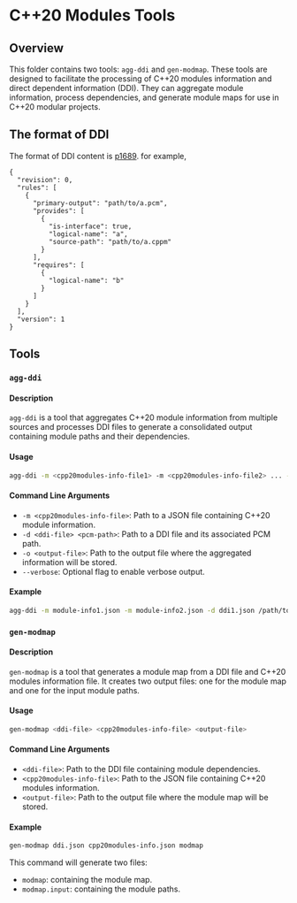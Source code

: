 # C++20 Modules Tools

## Overview

This folder contains two tools: `agg-ddi` and `gen-modmap`. These tools are designed to facilitate the processing of C++20 modules information and direct dependent information (DDI). They can aggregate module information, process dependencies, and generate module maps for use in C++20 modular projects.

## The format of DDI

The format of DDI content is [p1689](https://www.open-std.org/jtc1/sc22/wg21/docs/papers/2022/p1689r5.html).
for example,

```
{
  "revision": 0,
  "rules": [
    {
      "primary-output": "path/to/a.pcm",
      "provides": [
        {
          "is-interface": true,
          "logical-name": "a",
          "source-path": "path/to/a.cppm"
        }
      ],
      "requires": [
        {
          "logical-name": "b"
        }
      ]
    }
  ],
  "version": 1
}
```

## Tools

### `agg-ddi`

#### Description

`agg-ddi` is a tool that aggregates C++20 module information from multiple sources and processes DDI files to generate a consolidated output containing module paths and their dependencies.

#### Usage

```sh
agg-ddi -m <cpp20modules-info-file1> -m <cpp20modules-info-file2> ... -d <ddi-file1> <path/to/pcm1> -d <ddi-file2> <path/to/pcm2> ... -o <output-file> [--verbose]
```

#### Command Line Arguments

- `-m <cpp20modules-info-file>`: Path to a JSON file containing C++20 module information.
- `-d <ddi-file> <pcm-path>`: Path to a DDI file and its associated PCM path.
- `-o <output-file>`: Path to the output file where the aggregated information will be stored.
- `--verbose`: Optional flag to enable verbose output.

#### Example

```sh
agg-ddi -m module-info1.json -m module-info2.json -d ddi1.json /path/to/pcm1 -d ddi2.json /path/to/pcm2 -o output.json --verbose
```

### `gen-modmap`

#### Description

`gen-modmap` is a tool that generates a module map from a DDI file and C++20 modules information file. It creates two output files: one for the module map and one for the input module paths.

#### Usage

```sh
gen-modmap <ddi-file> <cpp20modules-info-file> <output-file>
```

#### Command Line Arguments

- `<ddi-file>`: Path to the DDI file containing module dependencies.
- `<cpp20modules-info-file>`: Path to the JSON file containing C++20 modules information.
- `<output-file>`: Path to the output file where the module map will be stored.

#### Example

```sh
gen-modmap ddi.json cpp20modules-info.json modmap
```

This command will generate two files:
- `modmap`: containing the module map.
- `modmap.input`: containing the module paths.

